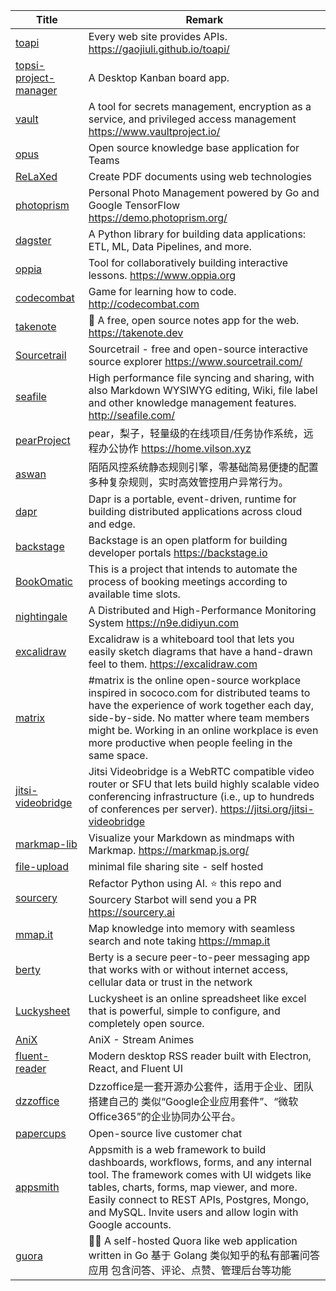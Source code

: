 | Title                             | Remark |
| --------- | ------ |
|[toapi](https://github.com/gaojiuli/toapi)|Every web site provides APIs. https://gaojiuli.github.io/toapi/|
|[topsi-project-manager](https://github.com/Physiix/topsi-project-manager)|A Desktop Kanban board app.|
|[vault](https://github.com/hashicorp/vault)|A tool for secrets management, encryption as a service, and privileged access management https://www.vaultproject.io/|
|[opus](https://github.com/ziishaned/opus)|Open source knowledge base application for Teams|
|[ReLaXed](https://github.com/RelaxedJS/ReLaXed)|Create PDF documents using web technologies|
|[photoprism](https://github.com/photoprism/photoprism)|Personal Photo Management powered by Go and Google TensorFlow https://demo.photoprism.org/|
|[dagster](https://github.com/dagster-io/dagster)|A Python library for building data applications: ETL, ML, Data Pipelines, and more.|
|[oppia](https://github.com/oppia/oppia)|Tool for collaboratively building interactive lessons. https://www.oppia.org|
|[codecombat](https://github.com/codecombat/codecombat)|Game for learning how to code. http://codecombat.com|
|[takenote](https://github.com/taniarascia/takenote)|📝 A free, open source notes app for the web. https://takenote.dev|
|[Sourcetrail](https://github.com/CoatiSoftware/Sourcetrail)|Sourcetrail - free and open-source interactive source explorer https://www.sourcetrail.com/|
|[seafile](https://github.com/haiwen/seafile)|High performance file syncing and sharing, with also Markdown WYSIWYG editing, Wiki, file label and other knowledge management features. http://seafile.com/|
|[pearProject](https://github.com/a54552239/pearProject)|pear，梨子，轻量级的在线项目/任务协作系统，远程办公协作 https://home.vilson.xyz|
|[aswan](https://github.com/momosecurity/aswan)|陌陌风控系统静态规则引擎，零基础简易便捷的配置多种复杂规则，实时高效管控用户异常行为。|
|[dapr](https://github.com/dapr/dapr)|Dapr is a portable, event-driven, runtime for building distributed applications across cloud and edge.|
|[backstage](https://github.com/spotify/backstage)|Backstage is an open platform for building developer portals https://backstage.io|
|[BookOmatic](https://github.com/KalleHallden/BookOmatic)|This is a project that intends to automate the process of booking meetings according to available time slots.|
|[nightingale](https://github.com/didi/nightingale)|A Distributed and High-Performance Monitoring System https://n9e.didiyun.com|
|[excalidraw](https://github.com/excalidraw/excalidraw)|Excalidraw is a whiteboard tool that lets you easily sketch diagrams that have a hand-drawn feel to them. https://excalidraw.com|
|[matrix](https://github.com/ResultadosDigitais/matrix)|#matrix is the online open-source workplace inspired in sococo.com for distributed teams to have the experience of work together each day, side-by-side. No matter where team members might be. Working in an online workplace is even more productive when people feeling in the same space.|
|[jitsi-videobridge](https://github.com/jitsi/jitsi-videobridge)|Jitsi Videobridge is a WebRTC compatible video router or SFU that lets build highly scalable video conferencing infrastructure (i.e., up to hundreds of conferences per server). https://jitsi.org/jitsi-videobridge|
|[markmap-lib](https://github.com/gera2ld/markmap-lib)|Visualize your Markdown as mindmaps with Markmap. https://markmap.js.org/|
|[file-upload](https://github.com/nikosch86/file-upload)|minimal file sharing site - self hosted|
|[sourcery](https://github.com/sourcery-ai/sourcery)|Refactor Python using AI. ⭐ this repo and Sourcery Starbot will send you a PR https://sourcery.ai|
|[mmap.it](https://github.com/pdepip/mmap.it)|Map knowledge into memory with seamless search and note taking https://mmap.it|
|[berty](https://github.com/berty/berty)|Berty is a secure peer-to-peer messaging app that works with or without internet access, cellular data or trust in the network|
|[Luckysheet](https://github.com/mengshukeji/Luckysheet)|Luckysheet is an online spreadsheet like excel that is powerful, simple to configure, and completely open source.|
|[AniX](https://github.com/manikandanraji/AniX)|AniX - Stream Animes|
|[fluent-reader](https://github.com/yang991178/fluent-reader)|Modern desktop RSS reader built with Electron, React, and Fluent UI|
|[dzzoffice](https://github.com/zyx0814/dzzoffice)|Dzzoffice是一套开源办公套件，适用于企业、团队搭建自己的 类似“Google企业应用套件”、“微软Office365”的企业协同办公平台。|
|[papercups](https://github.com/papercups-io/papercups)|Open-source live customer chat|
|[appsmith](https://github.com/appsmithorg/appsmith)|Appsmith is a web framework to build dashboards, workflows, forms, and any internal tool. The framework comes with UI widgets like tables, charts, forms, map viewer, and more. Easily connect to REST APIs, Postgres, Mongo, and MySQL. Invite users and allow login with Google accounts.|
|[guora](https://github.com/meloalright/guora)|🖖🏻 A self-hosted Quora like web application written in Go 基于 Golang 类似知乎的私有部署问答应用 包含问答、评论、点赞、管理后台等功能|
